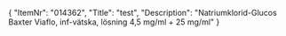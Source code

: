 {
  "ItemNr": "014362",
  "Title": "test",
  "Description": "Natriumklorid-Glucos Baxter Viaflo, inf-vätska, lösning 4,5 mg/ml + 25 mg/ml"
}